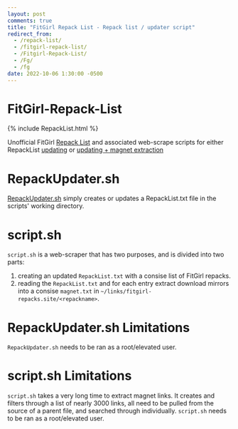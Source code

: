 ```yaml
---
layout: post
comments: true
title: "FitGirl Repack List - Repack list / updater script"
redirect_from:
  - /repack-list/
  - /fitgirl-repack-list/
  - /Fitgirl-Repack-List/
  - /Fg/
  - /fg
date: 2022-10-06 1:30:00 -0500
---
```


# FitGirl-Repack-List

{% include RepackList.html %}

Unofficial FitGirl [Repack List](https://serverboi.org/RepackList.txt) and associated web-scrape scripts for either RepackList [updating](https://github.com/JakeTurner616/FitGirl-Repack-List/blob/main/RepackUpdater.sh) or [updating + magnet extraction](https://github.com/JakeTurner616/FitGirl-Repack-List/blob/main/script.sh) 

# RepackUpdater.sh 
[RepackUpdater.sh](https://github.com/JakeTurner616/FitGirl-Repack-List/blob/main/RepackUpdater.sh) simply creates or updates a RepackList.txt file in the scripts' working directory. 

# script.sh 
`script.sh` is a web-scraper that has two purposes, and is divided into two parts:
1. creating an updated `RepackList.txt` with a consise list of FitGirl repacks.
2. reading the `RepackList.txt` and for each entry extract download mirrors into a consise `magnet.txt` in `~/links/fitgirl-repacks.site/<repackname>`.

# RepackUpdater.sh Limitations
`RepackUpdater.sh` needs to be ran as a root/elevated user.

# script.sh Limitations
`script.sh` takes a very long time to extract magnet links. It creates and filters through a list of nearly 3000 links, all need to be pulled from the source of a parent file, and searched through individually. 
`script.sh` needs to be ran as a root/elevated user.
